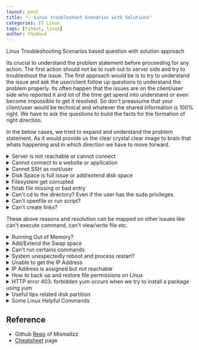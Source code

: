 ```yaml
---
layout: post
title: "✅ Linux troubleshoot Scenarios with Solutions"
categories: IT Linux
tags: [tshoot, linux]
author: thu4nvd
---
```


Linux Troubleshooting Scenarios based question with solution approach 

Its crucial to understand the problem statement before proceeding for any action. The first action should not be to rush out to server side and try to troubleshoot the issue. The first approach would be is to try to understand the issue and ask the user/client follow up questions to understand the problem properly. Its often happen that the issues are on the client/user side who reported it and lot of the time get spend into understand or even become impossible to get it resolved. So don't preassume that your client/user would be technical and whatever the shared information is 100% right. We have to ask the questions to build the facts for the formation of right direction. 

In the below cases, we tried to expand and understand the problem statement. As it would provide us the clear crystal clear image to brain that whats happening and in which direction we have to move forward. 

<details>
<summary>Server is not reachable or cannot connect</summary>
<!--All you need is a blank line-->

    . 
    ├── Ping the server by Hostname and IP Address
    │   ├── Hostname/IP Address is pingable
    │   │   ├── Issue might be on the client side as server is reachable
    │   ├── Hostname is not pingable but IP Address is pingable
    │   │   ├── Could be the DNS issue
    │   │   │   ├── check /etc/hosts 
    │   │   │   ├── check /etc/resolv.conf 
    │   │   │   ├── check /etc/nsswitch.conf
    │   │   │   ├── (Optional) DNS can also be defined in the /etc/sysconfig/network-scripts/ifcfg-<interface>
    │   ├── Hostname/IP Address both are not pingable
    │   │   ├── Check the other server on its same network to see if there is Network side access issue or other overall something bad
    │   │   │   ├── False: Issue is not overall network side but its with that host/server
    │   │   │   ├── True: Might be overall network side issue
    │   │   ├── Logged into server by Virtual Console, if the server is PoweredON. Check the uptime
    │   │   ├── Check if the server has the IP, and has UP status of Network interface
    │   │   │   ├── (Optional) Also check IP related information from /etc/sysconfig/network-scripts/ifcfg-<interface>
    │   │   ├── Ping the gateway, also check routes
    │   │   ├── Check Selinux, Firewall rules
    │   │   ├── Check physical cable conn
    └── ...
   
</details>


<details>
<summary>Cannot connect to a website or application</summary>
<!--All you need is a blank line-->

    . 
    ├── Ping the server by Hostname and IP Address
    │   ├── False: Above Troublshooting Diagram "Server is not reachable or cannot connect"
    │   ├── True: Check the service availabilty by using telnet command with port
    │   │   ├── True: Service is running 
    │   │   ├── False: Service is not reachable or running 
    │   │   │   ├── Check the service status using systemctl or other command 
    │   │   │   ├── Check the firewall/selinux
    │   │   │   ├── Check the service logs
    │   │   │   ├── Check the service configuration
    └── ...

</details>

    
<details>
<summary>Cannot SSH as root/user</summary>
<!--All you need is a blank line-->

    . 
    ├── Ping the server by Hostname and IP Address
    │   ├── False: Above Troublshooting Diagram "Server is not reachable or cannot connect"
    │   ├── True: Check the service availabilty by using telnet command with port
    │   │   ├── True: Service is running 
    │   │   │   ├── Issue migh be on client side
    │   │   │   ├── User might be disabled, nologin shell, disabled root login and other configuration
    │   │   ├── False: Service is not reachable or running 
    │   │   │   ├── Check the service status using systemctl or other command 
    │   │   │   ├── Check the firewall/selinux
    │   │   │   ├── Check the service logs
    │   │   │   ├── Check the service configuration
    └── ...

</details>


<details>
<summary>Disk Space is full issue or add/extend disk space</summary>
<!--All you need is a blank line-->

    . 
    ├── System Performance degradation detection
    │   ├── Application getting slow/unresponsive
    │   ├── Commands are not running (For Example: as / disk space is full)
    │   ├── Cannot do logging and other etc
    ├── Analyse the issue
    │   ├── df command to find the problematic filesystem space issue
    ├── Action
    │   ├── After finding the specific filesystem, use du command in that filesystem to get which files/directories are large
    │   ├── Compress/remove big files
    │   ├── Move the items to another partition/server
    │   ├── Check the health status of the disks using badblocks command (For Example: #badblocks -v /dev/sda)
    │   ├── Check which process is IO Bound (using iostat)
    │   ├── Create a link to file/dir
    ├── New disk addition
    │   ├── Simple partition
    │   │   ├── Add disk to VM
    │   │   ├── Check the new disk with df/lsblk command
    │   │   ├── fdisk to create partition. Better to have LVM partition
    │   │   ├── Create filesytem and mount it
    │   │   ├── fstab entry for persistent
    │   ├── LVM Partition
    │   │   ├── Add disk to VM
    │   │   ├── Check the new disk with df/lsblk command
    │   │   ├── fdisk to create LVM partition
    │   │   ├── PV, VG, LV
    │   │   ├── Create filesytem and mount it
    │   │   ├── fstab entry for persistent
    │   ├── Extend LVM partition
    │   │   ├── Add disk, and create LVM partition 
    │   │   ├── Add LVM partition (PV) in existing VG
    │   │   ├── Extend LV and resize filesystem
    └── ...

</details>

<details>
<summary>Filesystem get corrupted</summary>
<!--All you need is a blank line-->

    . 
    ├── check /var/log/messages, dmesg and other log files
    ├── if we have a badsector logs, we have to run fsck
    │   ├── True: 
    │   │   ├── run fsck on block device not on the mountpoint and make sure its not mouted. As busy device error would occur
    │   │   ├── if its on / and we can’t umount it as it contain OS
    │   │   ├── reboot the system into resuce mode as booting it from CDROM by applying ISO
    │   │   ├── proceed to continue the shell and run fsck, disk repair without mounting it 
    └── ...

</details>

<details>
<summary>fstab file missing or bad entry</summary>
<!--All you need is a blank line-->

    . 
    ├── One of the error that cause the system unable to BOOT UP 
    ├── Check /var/log/messages, dmesg and other log files
    ├── If we have a badsector logs, we have to run fsck
    │   ├── True: 
    │   │   ├── reboot the system into resuce mode as booting it from CDROM by applying ISO
    │   │   ├── proceed with option 1, which mount the original root filesystem under /mnt/sysimage
    │   │   ├── edit fstab entries or create a new file with the help of blkid and reboot
    └── ...

</details>

<details>
<summary>Can't cd to the directory? Even if the user has the sudo privileges.</summary>
<!--All you need is a blank line-->

    . 
    ├── Reasons and Resolution
    │   ├── Directory does not exist
    │   ├── Pathname conflict: relative vs absolute path
    │   ├── Parent directory permission/ownership
    │   ├── Doesn't have executable permission on target directory
    │   ├── Hidden directory
    └── ...

</details>


<details>
<summary>Can't openfile or run script?</summary>
<!--All you need is a blank line-->

    . 
    ├── Reasons and Resolution
    │   ├── Target directory/File does not exist
    │   ├── Pathname conflict: relative vs absolute path
    │   ├── Parent directory permission/ownership
    │   ├── Target file permission/ownership and have the executable
    │   ├── Hidden directory/file
    └── ...

</details>
   

<details>
<summary>Can't create links?</summary>
<!--All you need is a blank line-->

    . 
    ├── Reasons and Resolution
    │   ├── Target directory/File does not exist
    │   ├── Pathname conflict: relative vs absolute path - (should be complete path)
    │   ├── Parent directory permission/ownership 
    │   ├── Target file permission/ownership - (as there should be read permission)
    │   ├── Hidden directory/file
    └── ...

</details>

These above reasons and resolution can be mapped on other issues like can't execute command, can't view/write file etc.


<details>
<summary>Running Out of Memory?</summary>
<!--All you need is a blank line-->

    . 
    ├── Types
    │   ├── Cache (L1, L2, L3)
    │   ├── RAM
    │   │   ├── Usage
    │   │   │   ├── #free -h
    │   │   │   │   ├── Total (Total assigned memory)
    │   │   │   │   ├── Used (Total actual used memory)
    │   │   │   │   ├── Free (Actual free memory)
    │   │   │   │   ├── Shared (Shared Memory)
    │   │   │   │   ├── Buff/Cache (Pages cache memory)
    │   │   │   │   ├── Available (Memory can be freed)
    │   │   │   ├── /proc/meminfo
    │   │   │   │   ├── file active
    │   │   │   │   ├── file inactive
    │   │   │   │   ├── anon active 
    │   │   │   │   ├── anon inactive
    │   ├── Swap (Virtual Memory)
    ├── Resolution
    │   ├── Identify the processes that are using high memory using top, htop, ps etc.
    │   ├── Check the OOM in logs and also check if there is a memory commitment in sysctl.conf
    │   ├── Kill or restart the process/service
    │   ├── prioritize the process using nice 
    │   ├── Add/Extend the swap space 
    │   ├── Add more physical more RAM
    └── ...

</details>


<details>
<summary>Add/Extend the Swap space</summary>
<!--All you need is a blank line-->

    . 
    ├── Due to running out of memory, we would need to add more swap space
    │   ├── Create a file with #dd, as it will reserve the blocks of disk for swap file
    │   ├── Set permission 600 and give root ownership
    │   ├── #mkswap
    │   ├── Now Turned swap on #swapon
    │   ├── fstab entry for persistent
    └── ...

</details>

<details>
<summary>Can't run certains commands</summary>
<!--All you need is a blank line-->

    . 
    ├── Troubleshooting and Resolution
    │   ├── command
    │   │   ├── Could be the system related command which non root user does not have the access
    │   │   ├── Could be the user defined script/command
    │   ├── Troubleshooting
    │   │   ├── permission/ownership of the command/script
    │   │   ├── sudo permission
    │   │   ├── absolute/relative path of command/script
    │   │   ├── not defined in user $PATH variable
    │   │   ├── command is not installed 
    │   │   ├── command library is missing or deleted
    └── ...

</details>

    
<details>
<summary>System unexpectedly reboot and process restart?</summary>
<!--All you need is a blank line-->

    . 
    ├── Troubleshooting and Resolution
    │   ├── System reboot/crash reasons
    │   │   ├── CPU stress
    │   │   ├── RAM stress
    │   │   ├── Kernel fault
    │   │   ├── Hardware fault
    │   ├── Process restart
    │   │   ├── System reboot
    │   │   ├── Restart itself
    │   │   ├── Watchdog application 
    │   │   │   ├── To prevent high stress on system resources 
    │   │   │   ├── If application causing stress, so it will restart or terminate
    │   ├── Troubleshooting
    │   │   ├── After logged in, check the status by using commands like uptime, top, dmesg, journalctl, iostat -xz 1
    │   │   ├── syslog.log, boot.log, dmesg, messages.log etc 
    │   │   ├── custom log path of applicatoin
    │   │   ├── if not completely accessible, so take the virutal console like from ILO, IDRAC etc
    │   │   ├── open a case and reach out a vendor
    └── ...

</details>

 
<details>
<summary>Unable to get the IP Address</summary>
<!--All you need is a blank line-->

    . 
    ├── IP Assignment Methods
    │   ├── DHCP
    │   │   ├── Fixed Allocation
    │   │   ├── Dynamic Allocation
    │   ├── Static
    ├── Troubleshooting
    │   ├── check network setting from virtualization environment like VMware, VirtualBox or etc
    │   ├── check the IP address is assigned or not
    │   ├── check the NIC status from host side using #lspci, #nmcli etc
    │   ├── restart network service 
    └── ...

</details>


<details>
<summary>IP Address is assigned but not reachable</summary>
<!--All you need is a blank line-->

    . 
    ├── Troubleshooting
    │   ├── check the physical network connectivity, configured switch interface
    │   ├── check the NIC status from software/hardware level using #lspci, #nmcli, #mii-tool etc
    │   ├── check gateway, netmask, and ping the gateway to verify outbound traffic
    │   ├── check the network routes and service 
    │   ├── check the IP Address duplication 
    │   ├── check the firewall access on the host and from the Network Team
    └── ...

</details>


<details>
<summary>How to back up and restore file permissions on Linux</summary>
<!--All you need is a blank line-->

    . 
    ├── Troubleshooting
    │   ├── The best option is to create the ACL file of Dir/Files before changing the permissions in bulk
    │   │   ├── Create the acl file before changing the permission (or backup the file permission): ~$ getfacl -R <dir> > permissions.acl    
    │   │   ├── Restore File Permissions: ~$ setfacl --restore=permissions.acl
    │   ├── Restore from the VM Snapshot (But not always a good option for production)
    │   ├── Rebuild the VM (this option is safe for future)
    └── ...

</details>
    
    
<details>
<summary>HTTP error 403: forbidden yum occurs when we try to install a package using yum</summary>
<i>The HTTP 403 Forbidden response status code indicates that the server understands the request but refuses to authorize it. The access is permanently forbidden and tied to the application logic, such as insufficient rights to a resource. [Ref](https://developer.mozilla.org/en-US/docs/Web/HTTP/Status/403 , https://bobcares.com/blog/http-error-403-forbidden-yum/)</i>
<!--All you need is a blank line-->

    . 
    ├── There could be some major causes during installing pkg from yum
    │   ├── Network configuration
    │   │   ├── If you are using proxy server
    │   │   │   ├── check the proxy setting in the /etc/yum.conf as its effective rather than using env variable #export https_proxy=https://<ip/hostname>:<port>
    │   │   │   │   ├── If the proxy server is valid
    │   │   │   │   │   ├── Check the ACL on the proxy server
    │   │   ├── Other
    │   ├── A corrupt repo
    │   ├── Permission of packages
    │   │   ├── This option most ofently not used because we linux manages by itself so avoid to proceed for this option. The use of this option irresponsibly could make the system unstable
    │   ├── Selinux issue
    │   ├── firewalld rules
    │   ├── Other
    └── ...

</details>
 

<details>
<summary>Useful tips related disk partition</summary>
<!--All you need is a blank line-->

    . 
    ├── Tips
    │   ├── After adding/attaching a new disk to a VM, we can get its status from lsblk command by doing ~$echo 1 > /sys/block/sda/device/rescan
    │   ├── If we increase disk size of existing disk than the additional space get appended to the existing disk without affecting the already existed FileSystem and Partition    
    │   ├── We can also recreate the filesystem on block device as it will automatically format the old one
    │   ├── If we have a disk(with created partition/FS) we can share the .vmdk to other VM. So after mounting we would have a same data as it was on previous one.
    └── ...

</details>
    
   
<details>
<summary>Some Linux Helpful Commands</summary>
<!--All you need is a blank line-->

```bash
Linux Commands 
  
$nslookup #for DNS resolution
$ip #to get ip address information 
$ping #to check the reachability 
$netstat #show network information like port binding, routes etc.
$df #to get the overall disk usage
$du
$badblocks
$iostat
$lsblk
$fdisk
$pvcreate
$vgcreate
$lvcreate
$vgextend
$lvextend
$dmesg    
$blkid
$free -h
$cat /proc/meminfo
$env    
```

</details>
 
## Reference 

- Github [Repo](https://github.com/mismailzz/Linux-Troubleshooting-Scenarios-with-solutions) of Mismailzz
- [Cheatsheet](http://cheat.sh) page 